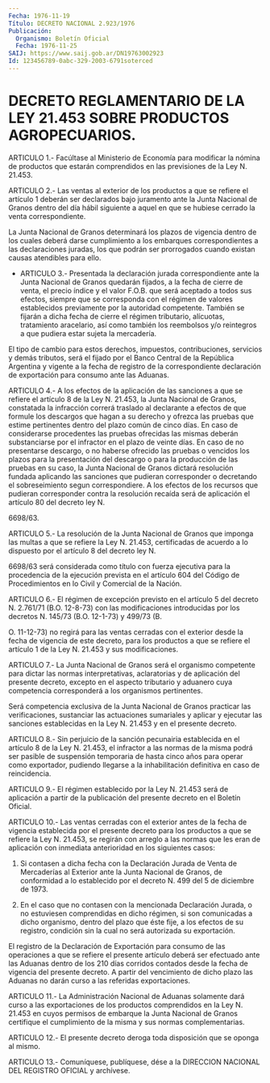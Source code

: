 ```yaml
---
Fecha: 1976-11-19
Título: DECRETO NACIONAL 2.923/1976
Publicación:
  Organismo: Boletín Oficial
  Fecha: 1976-11-25
SAIJ: https://www.saij.gob.ar/DN19763002923
Id: 123456789-0abc-329-2003-6791soterced
---
```

# DECRETO REGLAMENTARIO DE LA LEY 21.453 SOBRE PRODUCTOS AGROPECUARIOS.

<a id="1"></a>
ARTICULO 1.- Facúltase al Ministerio de Economía para modificar la nómina  de productos que estarán comprendidos en las previsiones de la Ley N. 21.453.

<a id="2"></a>
ARTICULO  2.- Las ventas al exterior de los productos a que se refiere el artículo  1  deberán  ser declarados bajo juramento ante la Junta Nacional de Granos dentro  del día hábil siguiente a aquel en   que  se  hubiese  cerrado  la  venta  correspondiente.

La Junta  Nacional  de  Granos  determinará  los plazos de vigencia dentro  de  los cuales deberá darse cumplimiento  a  los  embarques correspondientes  a  las  declaraciones juradas, los que podrán ser prorrogados cuando existan causas atendibles para ello.

<a id="3"></a>
* ARTICULO 3.- Presentada la declaración jurada correspondiente ante  la  Junta  Nacional de Granos quedarán fijados, a la fecha de cierre de venta, el  precio  índice  y  el  valor  F.O.B.  que será aceptado  a  todos  sus efectos, siempre que se corresponda con  el régimen  de  valores  establecidos  previamente  por  la  autoridad competente. También se  fijarán  a dicha fecha de cierre el régimen tributario, alícuotas, tratamiento  aracelario,  así  como  también los  reembolsos  y/o  reintegros  a  que  pudiera  estar  sujeta la mercadería.

El  tipo  de cambio para estos derechos, impuestos, contribuciones, servicios y  demás tributos, será el fijado por el Banco Central de la República Argentina  y  vigente  a  la  fecha  de registro de la correspondiente  declaración de exportación para consumo  ante  las Aduanas.

<a id="4"></a>
ARTICULO 4.- A los efectos de la aplicación de las sanciones a que se  refiere  el  artículo  8  de  la  Ley  N.  21.453, la Junta Nacional  de Granos, constatada la infracción correrá  traslado  al declarante  a  efectos  de que formule los descargos que hagan a su derecho y ofrezca las pruebas  que  estime  pertinentes  dentro del plazo común de cinco días. En caso de considerarse procedentes  las pruebas    ofrecidas   las  mismas  deberán  substanciarse  por  el infractor en el plazo de  veinte  días.  En  caso de no presentarse descargo, o no haberse ofrecido las pruebas o  vencidos  los plazos para  la  presentación  del  descargo  o para la producción de  las pruebas en su caso, la Junta Nacional de  Granos dictará resolución fundada  aplicando  las  sanciones  que  pudieran   corresponder  o decretando  el sobreseimiento segun correspondiere. A  los  efectos de los recursos  que  pudieran  corresponder  contra  la resolución recaída  será  de  aplicación  el  artículo  80 del decreto ley  N.

6698/63.

<a id="5"></a>
ARTICULO  5.- La resolución de la Junta Nacional de Granos que imponga las multas  a que se refiere la Ley N. 21.453, certificadas de acuerdo a lo dispuesto  por  el  artículo  8  del decreto ley N.

6698/63 será considerada como título con fuerza ejecutiva  para  la procedencia  de la ejecución prevista en el artículo 604 del Código de Procedimientos en lo Civil y Comercial de la Nación.

<a id="6"></a>
ARTICULO 6.- El régimen de excepción previsto en el artículo 5 del decreto  N. 2.761/71  (B.O.  12-8-73)  con  las  modificaciones introducidas por los decretos N. 145/73 (B.O. 12-1-73) y 499/73 (B.

O.  11-12-73)  no  regirá  para las ventas cerradas con el exterior desde la fecha de vigencia de  este  decreto,  para los productos a que se refiere el artículo 1 de la Ley N. 21.453 y sus modificaciones.

<a id="7"></a>
ARTICULO  7.-  La  Junta  Nacional de Granos será el organismo competente para dictar las normas  interpretativas,  aclaratorias y de    aplicación  del  presente  decreto,  excepto  en  el  aspecto tributario    y  aduanero  cuya  competencia  corresponderá  a  los organismos pertinentes.

Será  competencia    exclusiva  de  la  Junta  Nacional  de  Granos practicar  las  verificaciones,    sustanciar    las    actuaciones sumariales  y aplicar y ejecutar las sanciones establecidas  en  la Ley N. 21.453 y en el presente decreto.

<a id="8"></a>
ARTICULO 8.- Sin perjuicio de la sanción pecunairia establecida en el  artículo 8 de la Ley N. 21.453, el infractor a las normas de la misma  podrá ser pasible de suspensión temporaria de hasta cinco años  para  operar    como   exportador,  pudiendo  llegarse  a  la inhabilitación definitiva en caso de reincidencia.

<a id="9"></a>
ARTICULO  9.- El régimen establecido por la Ley N. 21.453 será de aplicación a  partir  de  la publicación del presente decreto en el Boletín Oficial.

<a id="10"></a>
ARTICULO  10.- Las ventas cerradas con el exterior antes de la fecha de vigencia  establecida  por  el  presente  decreto para los productos  a  que  se  refiere  la  Ley  N. 21.453, se regirán  con arreglo  a  las  normas  que les eran de aplicación  con  inmediata anterioridad en los siguientes casos:

1) Si contasen a dicha fecha  con la Declaración Jurada de Venta de Mercaderías  al  Exterior ante la  Junta  Nacional  de  Granos,  de conformidad a lo establecido  por  el  decreto  N.  499  del  5  de diciembre de 1973.

2)  En  el  caso  que  no  contasen  con  la mencionada Declaración Jurada,  o  no  estuviesen comprendidas en dicho  régimen,  si  son comunicadas a dicho  organismo,  dentro  del plazo que éste fije, a los  efectos  de  su  registro,  condición  sin  la  cual  no  será autorizada su exportación.

El registro de la Declaración de Exportación  para  consumo  de las operaciones  a  que  se  refiere  el  presente  artículo deberá ser efectuado  ante  las  Aduanas  dentro  de  los  210  días  corridos contados desde la fecha de vigencia del presente decreto.  A partir del  vencimiento  de  dicho plazo las Aduanas no darán curso a  las referidas exportaciones.

<a id="11"></a>
ARTICULO  11.- La Administración Nacional de Aduanas solamente dará curso a las  exportaciones de los productos comprendidos en la Ley N. 21.453 en cuyos  permisos  de  embarque la Junta Nacional de Granos  certifique  el  cumplimiento  de  la  misma  y  sus  normas complementarias.

<a id="12"></a>
ARTICULO  12.- El presente decreto deroga toda disposición que se oponga al mismo.

<a id="13"></a>
ARTICULO  13.-  Comuníquese,  publíquese,  dése a la DIRECCION NACIONAL DEL REGISTRO OFICIAL y archívese.